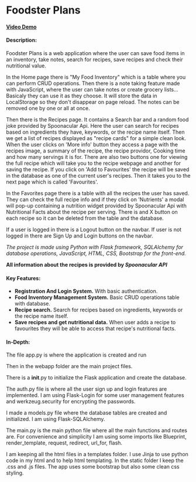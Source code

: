 # Foodster Plans
#### [Video Demo](https://youtu.be/C-sA-XkcIHc)
#### Description:
Foodster Plans is a web application where the user can save food items in an inventory, take notes, search for recipes, save recipes and check their nutritional value.

In the Home page there is "My Food Inventory" which is a table where you can perform CRUD operations. Then there is a note taking feature made with JavaScript, where the user can take notes or create grocery lists... Basicaly they can use it as they choose. It will store the data in LocalStorage so they don't disappear on page reload. The notes can be removed one by one or all at once.

Then there is the Recipes page. It contains a Search bar and a random food joke provided by Spoonacular Api. Here the user can search for recipes based on ingredients they have, keywords, or the recipe name itself. Then we get a list of recipes displayed as "recipe cards" for a simple clean look. When the user clicks on 'More info' button they access a page with the recipes image, a summary of the recipe, the recipe providor, Cooking time and how many servings it is for. There are also two buttons one for viewing the full recipe which will take you to the recipe webpage and another for saving the recipe. If you click on 'Add to Favourites' the recipe will be saved in the database as one of the current user's recipes. Then it takes you to the next page which is called 'Favourites'.

In the Favorites page there is a table with all the recipes the user has saved. They can check the full recipe info and if they click on 'Nutrients' a modal will pop-up containing a nutrition widget provided by Spoonacular Api with Nutritional Facts about the recipe per serving. There is and X button on each recipe so it can be deleted from the table and the database.

If a user is logged in there is a Logout button on the navbar. If user is not logged in there are Sign Up and Login buttons on the navbar.


_The project is made using Python with Flask framework, SQLAlchemy for database operations, JavaScript, HTML, CSS, Bootstrap for the front-end._

**All information about the recipes is provided by _Spoonacular API_**


#### Key Features:
- **Registration And Login System.** With basic authentication.
- **Food Inventory Management System.** Basic CRUD operations table with database.
- **Recipe search.** Search for recipes based on ingredients, keywords or the recipe name itself.
- **Save recipes and get nutritional data.** When user adds a recipe to favourites they will be able to access that recipe's nutritional facts.

#### In-Depth:
The file app.py is where the application is created and run

Then in the webapp folder are the main project files.

There is a __init__.py to initialize the Flask application and create the database.

The auth.py file is where all the user sign up and login features are implemented. I am using Flask-Login for some user management features and werkzeug.security for encrypting the passwords.

I made a models.py file where the database tables are created and initialized. I am using Flask-SQLAlchemy.

The main.py is the main python file where all the main functions and routes are. For convenience and simplicity I am using some imports like Blueprint, render_template, request, redirect, url_for, flash.

I am keeping all the html files in a templates folder. I use Jinja to use python code in my html and to help html templating. In the static folder I keep the .css and .js files. The app uses some bootstrap but also some clean css styling.
